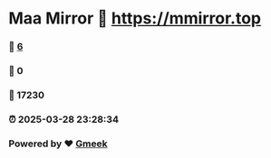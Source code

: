 # Maa Mirror :link: https://mmirror.top 
### :page_facing_up: [6](https://mmirror.top/tag.html) 
### :speech_balloon: 0 
### :hibiscus: 17230 
### :alarm_clock: 2025-03-28 23:28:34 
### Powered by :heart: [Gmeek](https://github.com/Meekdai/Gmeek)
